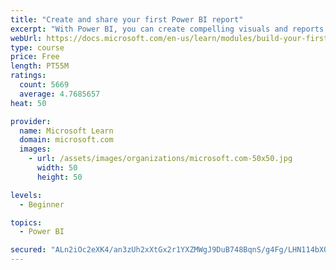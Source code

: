 ```yaml
---
title: "Create and share your first Power BI report"
excerpt: "With Power BI, you can create compelling visuals and reports. In this module, you learn how to use Power BI Desktop to connect to data, build visuals, and create a report that you can share with others in your organization. You then learn how to publish the report to the Power BI service, so that others can see your insights and benefit from your work."
webUrl: https://docs.microsoft.com/en-us/learn/modules/build-your-first-power-bi-report/
type: course
price: Free
length: PT55M
ratings:
  count: 5669
  average: 4.7685657
heat: 50

provider:
  name: Microsoft Learn
  domain: microsoft.com
  images:
    - url: /assets/images/organizations/microsoft.com-50x50.jpg
      width: 50
      height: 50

levels:
  - Beginner

topics:
  - Power BI

secured: "ALn2iOc2eXK4/an3zUh2xXtGx2r1YXZMWgJ9DuB748BqnS/g4Fg/LHN114bXQRwS0fOWeHOjUiMH3xhBKbK2gs43G7r1LPGWvyRU7fG1DKcICvsfR1A6mZcl4PO1u/pI/4FGQh+8jEULCV/GAfter2GgX5Z4MhpCowbX3ordnJh3myssyk1g9uvJWQPQUiSIYFCBJn4HYtxZXmbU9GAfNrAL7MC2r24wleIaYH8rjsCEFxqx6a/8bHKOMOG1CrRHYnvdNBQWFDfoL9JmVIY5WEhBVSA5OAvROTKC5k9nuq9aD5YVj9vvASM4gPBayj7CG10xSuYaXX09w4altbVCyQAlw2BAsRO2spCQnByc/lZvmu3PuISCXxd+6zzUd6Mn8HtgxWq4PH0SYXf+85R0voSmjgY379WVEGGHHvtpou0=;E8MzjjPz0OMoZ8smVZRfUw=="
---
```


